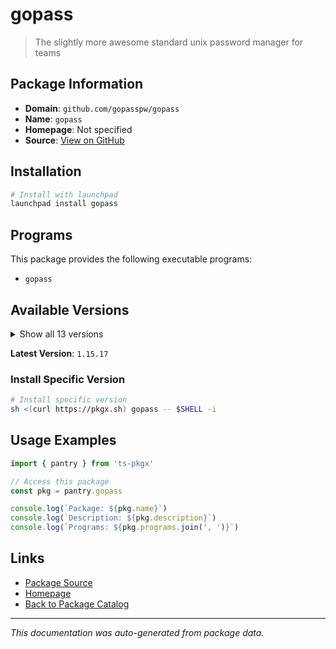 # gopass

> The slightly more awesome standard unix password manager for teams

## Package Information

- **Domain**: `github.com/gopasspw/gopass`
- **Name**: `gopass`
- **Homepage**: Not specified
- **Source**: [View on GitHub](https://github.com/pkgxdev/pantry/tree/main/projects/github.com/gopasspw/gopass/package.yml)

## Installation

```bash
# Install with launchpad
launchpad install gopass
```

## Programs

This package provides the following executable programs:

- `gopass`

## Available Versions

<details>
<summary>Show all 13 versions</summary>

- `1.15.17`, `1.15.16`, `1.15.15`, `1.15.14`, `1.15.13`
- `1.15.12`, `1.15.11`, `1.15.10`, `1.15.9`, `1.15.8`
- `1.15.7`, `1.15.6`, `1.15.5`

</details>

**Latest Version**: `1.15.17`

### Install Specific Version

```bash
# Install specific version
sh <(curl https://pkgx.sh) gopass -- $SHELL -i
```

## Usage Examples

```typescript
import { pantry } from 'ts-pkgx'

// Access this package
const pkg = pantry.gopass

console.log(`Package: ${pkg.name}`)
console.log(`Description: ${pkg.description}`)
console.log(`Programs: ${pkg.programs.join(', ')}`)
```

## Links

- [Package Source](https://github.com/pkgxdev/pantry/tree/main/projects/github.com/gopasspw/gopass/package.yml)
- [Homepage](#)
- [Back to Package Catalog](../../../package-catalog.md)

---

*This documentation was auto-generated from package data.*

